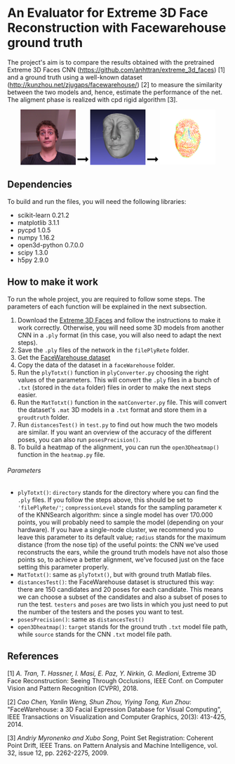 # An Evaluator for Extreme 3D Face Reconstruction with Facewarehouse ground truth
The project's aim is to compare the results obtained with the pretrained Extreme 3D 
Faces CNN (https://github.com/anhttran/extreme_3d_faces) [1] and a ground truth using a 
well-known dataset (http://kunzhou.net/zjugaps/facewarehouse/) [2] to measure the 
similarity between the two models and, hence, estimate the performance of the net. The 
aligment phase is realized with cpd rigid algorithm [3].

<div>
<p align="center">
<img src="images/face111_4.png" width="25%" height=auto></img>
<img src="images/arrow.png" width="5%" height=auto></img>
<img src="images/face111_4_ply.png" width="25%" height=auto></img>
<img src="images/arrow.png" width="5%" height=auto></img>
<img src="images/face111_4_heatmap.png" width="25%" height=auto></img>
</p>
<div/>

## Dependencies
To build and run the files, you will need the following libraries:
- scikit-learn 0.21.2
- matplotlib 3.1.1
- pycpd 1.0.5
- numpy 1.16.2
- open3d-python 0.7.0.0
- scipy 1.3.0
- h5py 2.9.0

## How to make it work
To run the whole project, you are required to follow some steps. The parameters of 
each function will be explained in the next subsection. 
1. Download the [Extreme 3D Faces](https://github.com/anhttran/extreme_3d_faces) 
and follow the instructions to make it work correctly. Otherwise, you will need 
some 3D models from another CNN in a `.ply` format (in this case, you will also 
need to adapt the next steps).
2. Save the `.ply` files of the network in the `filePlyRete` folder.
3. Get the [FaceWarehouse dataset](http://kunzhou.net/zjugaps/facewarehouse/)
4. Copy the data of the dataset in a `faceWarehouse` folder.
5. Run the `plyTotxt()` function in `plyConverter.py` choosing the right values of 
the parameters. This will convert the `.ply` files 
in a bunch of `.txt` (stored in the `data` folder) files in order to make the 
next steps easier.
6. Run the `MatTotxt()` function in the `matConverter.py` file. This will convert 
the dataset's `.mat` 3D models in a `.txt` format and store them in a `groudtruth` 
folder.
7. Run `distancesTest()` in `test.py` to find out how much the two models are 
similar. If you want an overview of the accuracy of the different poses, you can 
also run `posesPrecision()`.
8. To build a heatmap of the alignment, you can run the `open3Dheatmap()` function 
in the `heatmap.py` file.

###### Parameters

- `plyTotxt()`: `directory` stands for the directory where you can find the `.ply` 
files. If you follow the steps above, this should be set to `'filePlyRete/'`; 
`compressionLevel` stands for the sampling parameter `K` of the KNNSearch algorithm: 
since a single model has over 170.000 points, you will probably need to sample 
the model (depending on your hardware). If you have a single-node cluster, we 
recommend you to leave this parameter to its default value; `radius` stands for 
the maximum distance (from the nose tip) of the useful points: the CNN we've 
used reconstructs the ears, while the ground truth models have not also those 
points so, to achieve a better alignment, we've focused just on the face setting this 
parameter properly.
- `MatTotxt()`: same as `plyTotxt()`, but with ground truth Matlab files.
- `distancesTest()`: the FaceWarehouse dataset is structured this way: there are 150 
candidates and 20 poses for each candidate. This means we can choose a subset of the 
candidates and also a subset of poses to run the test. `testers` and `poses` are 
two lists in which you just need to put the number of the testers and the poses you 
want to test.
- `posesPrecision()`: same as `distancesTest()`
- `open3Dheatmap()`: `target` stands for the ground truth `.txt` model file path, 
while `source` stands for the CNN `.txt` model file path.

## References

[1] <i>A. Tran, T. Hassner, I. Masi, E. Paz, Y. Nirkin, G. Medioni</i>, Extreme 3D Face Reconstruction: Seeing Through 
Occlusions, IEEE Conf. on Computer Vision and Pattern Recognition (CVPR), 2018.

[2] <i>Cao Chen, Yanlin Weng, Shun Zhou, Yiying Tong, Kun Zhou</i>: "FaceWarehouse: a 3D Facial
 Expression Database for Visual Computing", IEEE Transactions on Visualization and 
 Computer Graphics, 20(3): 413-425, 2014.
 
[3] <i>Andriy Myronenko and Xubo Song</i>, Point Set Registration: Coherent Point Drift, IEEE Trans. on Pattern Analysis
 and Machine Intelligence, vol. 32, issue 12, pp. 2262-2275, 2009.


 